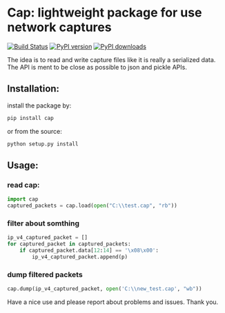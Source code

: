 # Cap: lightweight package for use network captures

[![Build Status](https://travis-ci.org/netanelrevah/cap.svg?branch=develop)](https://travis-ci.org/netanelrevah/cap) [![PyPI version](https://img.shields.io/pypi/v/cap.svg)](https://pypi.python.org/pypi/cap/) [![PyPI downloads](https://img.shields.io/pypi/dm/cap.svg)](https://pypi.python.org/pypi/cap/)

The idea is to read and write capture files like it is really a serialized data. The API is ment to be close as possible to json and pickle APIs.

## Installation:
install the package by:
``` bash
pip install cap
```
or from the source:
``` bash
python setup.py install
```
## Usage:
### read cap:
```python
import cap
captured_packets = cap.load(open("C:\\test.cap", "rb"))
```
### filter about somthing
```python
ip_v4_captured_packet = []
for captured_packet in captured_packets:
    if captured_packet.data[12:14] == '\x08\x00':
        ip_v4_captured_packet.append(p)
```
### dump filtered packets
```python
cap.dump(ip_v4_captured_packet, open('C:\\new_test.cap', "wb"))
```

Have a nice use and please report about problems and issues.
Thank you.
